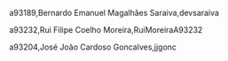 a93189,Bernardo Emanuel Magalhães Saraiva,devsaraiva 

a93232,Rui Filipe Coelho Moreira,RuiMoreiraA93232 

a93204,José João Cardoso Goncalves,jjgonc 

